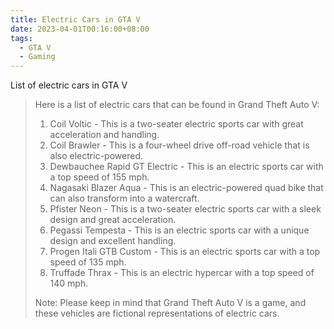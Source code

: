 ```yaml
---
title: Electric Cars in GTA V
date: 2023-04-01T00:16:00+08:00
tags:
  - GTA V
  - Gaming
---
```

List of electric cars in GTA V

> Here is a list of electric cars that can be found in Grand Theft Auto V:
> 
> 1. Coil Voltic - This is a two-seater electric sports car with great acceleration and handling.
> 2. Coil Brawler - This is a four-wheel drive off-road vehicle that is also electric-powered.
> 3. Dewbauchee Rapid GT Electric - This is an electric sports car with a top speed of 155 mph.
> 4. Nagasaki Blazer Aqua - This is an electric-powered quad bike that can also transform into a watercraft.
> 5. Pfister Neon - This is a two-seater electric sports car with a sleek design and great acceleration.
> 6. Pegassi Tempesta - This is an electric sports car with a unique design and excellent handling.
> 7. Progen Itali GTB Custom - This is an electric sports car with a top speed of 135 mph.
> 8. Truffade Thrax - This is an electric hypercar with a top speed of 140 mph.
> 
> Note: Please keep in mind that Grand Theft Auto V is a game, and these vehicles are fictional representations of electric cars.